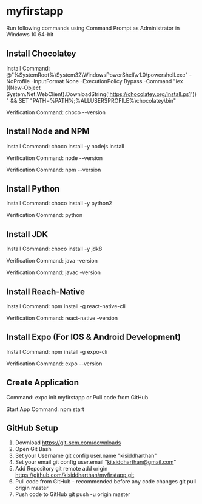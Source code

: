 # myfirstapp

Run following commands using Command Prompt as Administrator in Windows 10 64-bit

Install Chocolatey
--------------------
Install Command: @"%SystemRoot%\System32\WindowsPowerShell\v1.0\powershell.exe" -NoProfile -InputFormat None -ExecutionPolicy Bypass -Command "iex ((New-Object System.Net.WebClient).DownloadString('https://chocolatey.org/install.ps1'))" && SET "PATH=%PATH%;%ALLUSERSPROFILE%\chocolatey\bin"

Verification Command: choco --version

Install Node and NPM
--------------------
Install Command: choco install -y nodejs.install

Verification Command: node --version

Verification Command: npm --version

Install Python
--------------------
Install Command: choco install -y python2

Verification Command: python

Install JDK
--------------------
Install Command: choco install -y jdk8

Verification Command: java -version 

Verification Command: javac -version

Install Reach-Native
--------------------
Install Command: npm install -g react-native-cli

Verification Command: react-native -version

Install Expo (For IOS & Android Development)
--------------------
Install Command: npm install -g expo-cli

Verification Command: expo --version

Create Application
--------------------
Command: expo init myfirstapp or Pull code from GitHub

Start App Command: npm start

GitHub Setup
--------------------
1. Download https://git-scm.com/downloads
2. Open Git Bash
3. Set your Username
	git config user.name "kisiddharthan"
4. Set your email
	git config user.email "ki.siddharthan@gmail.com"
5. Add Repository
	git remote add origin https://github.com/kisiddharthan/myfirstapp.git
6. Pull code from GitHub - recommended before any code changes
	git pull origin master
7. Push code to GitHub
  git push -u origin master
